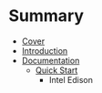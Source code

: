 # Summary

* [Cover](README.md)
* [Introduction](documentation/Introduction.md)
* [Documentation](documentation/Documentation.md)
   * [Quick Start](documentation/QuickStart.md)
       * Intel Edison

